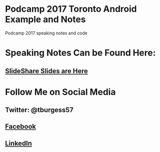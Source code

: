 # Podcamp 2017 Toronto Android Example and Notes
Podcamp 2017 speaking notes and code

# Speaking Notes Can be Found Here:
## [SlideShare Slides are Here](https://www.slideshare.net/ToddBurgess/introduction-to-android-app-development-72556854)

# Follow Me on Social Media

## Twitter: @tburgess57

## [Facebook](https://www.facebook.com/tburgess57)

## [LinkedIn](https://ca.linkedin.com/in/toddwburgess)





